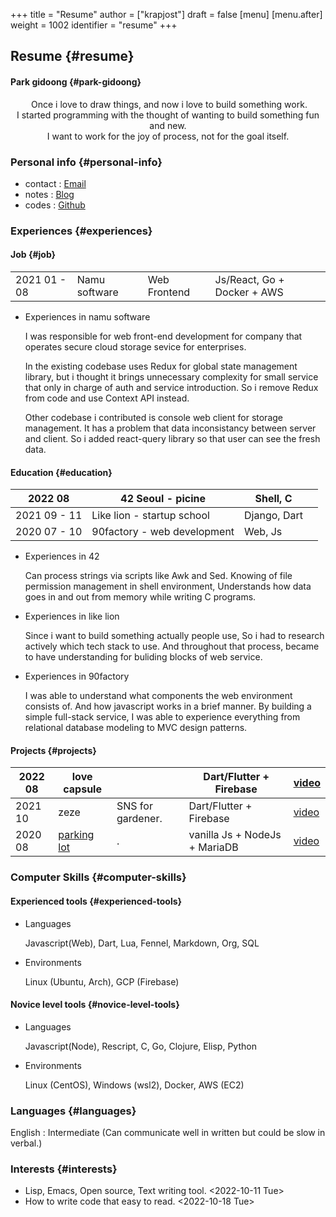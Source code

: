 +++
title = "Resume"
author = ["krapjost"]
draft = false
[menu]
  [menu.after]
    weight = 1002
    identifier = "resume"
+++

## Resume {#resume}


#### Park gidoong {#park-gidoong}

<style>.org-center { margin-left: auto; margin-right: auto; text-align: center; }</style>

<div class="org-center">

<div class="verse">

&nbsp;Once i love to draw things, and now i love to build something work.<br />
I started programming with the thought of wanting to build something fun and new.<br />
I want to work for the joy of process, not for the goal itself.<br />

</div>

</div>


### Personal info {#personal-info}

-   contact : [Email](mailto:krapjost@gmail.com)
-   notes : [Blog](https://krapjost.github.io/ko/posts)
-   codes : [Github](https://github.com/krapjost)


### Experiences {#experiences}


#### Job {#job}

|              |               |              |                             |
|--------------|---------------|--------------|-----------------------------|
| 2021 01 - 08 | Namu software | Web Frontend | Js/React, Go + Docker + AWS |

<!--list-separator-->

-  Experiences in namu software

    I was responsible for web front-end development for company that operates secure cloud storage sevice for enterprises.

    In the existing codebase uses Redux for global state management library,
    but i thought it brings unnecessary complexity for small service that only in charge of auth and service introduction.
    So i remove Redux from code and use Context API instead.

    Other codebase i contributed is console web client for storage management.
    It has a problem that data inconsistancy between server and client.
    So i added react-query library so that user can see the fresh data.


#### Education {#education}

| 2022 08      | 42 Seoul - picine           | Shell, C     |   |
|--------------|-----------------------------|--------------|---|
| 2021 09 - 11 | Like lion - startup school  | Django, Dart |   |
| 2020 07 - 10 | 90factory - web development | Web, Js      |   |

<!--list-separator-->

-  Experiences in 42

    Can process strings via scripts like Awk and Sed.
    Knowing of file permission management in shell environment,
    Understands how data goes in and out from memory while writing C programs.

<!--list-separator-->

-  Experiences in like lion

    Since i want to build something actually people use, So i had to research actively which tech stack to use.
    And throughout that process, became to have understanding for buliding blocks of web service.

<!--list-separator-->

-  Experiences in 90factory

    I was able to understand what components the web environment consists of.
    And how javascript works in a brief manner.
    By building a simple full-stack service, I was able to experience everything from relational database modeling to MVC design patterns.


#### Projects {#projects}

| 2022 08 | love capsule                                          |                   | Dart/Flutter + Firebase       | [video](https://vimeo.com/761317519)                 |
|---------|-------------------------------------------------------|-------------------|-------------------------------|------------------------------------------------------|
| 2021 10 | zeze                                                  | SNS for gardener. | Dart/Flutter + Firebase       | [video](https://vimeo.com/652749941)                 |
| 2020 08 | [parking lot](https://github.com/krapjost/parkinglot) | .                 | vanilla Js + NodeJs + MariaDB | [video](https://www.youtube.com/watch?v=Rhi-OBtbe5c) |


### Computer Skills {#computer-skills}


#### Experienced tools {#experienced-tools}

<!--list-separator-->

-  Languages

    Javascript(Web), Dart, Lua, Fennel, Markdown, Org, SQL

<!--list-separator-->

-  Environments

    Linux (Ubuntu, Arch), GCP (Firebase)


#### Novice level tools {#novice-level-tools}

<!--list-separator-->

-  Languages

    Javascript(Node), Rescript, C, Go, Clojure, Elisp, Python

<!--list-separator-->

-  Environments

    Linux (CentOS), Windows (wsl2), Docker, AWS (EC2)


### Languages {#languages}

English : Intermediate (Can communicate well in written but could be slow in verbal.)


### Interests {#interests}

-   Lisp, Emacs, Open source, Text writing tool. <span class="timestamp-wrapper"><span class="timestamp">&lt;2022-10-11 Tue&gt;</span></span>
-   How to write code that easy to read. <span class="timestamp-wrapper"><span class="timestamp">&lt;2022-10-18 Tue&gt;</span></span>
